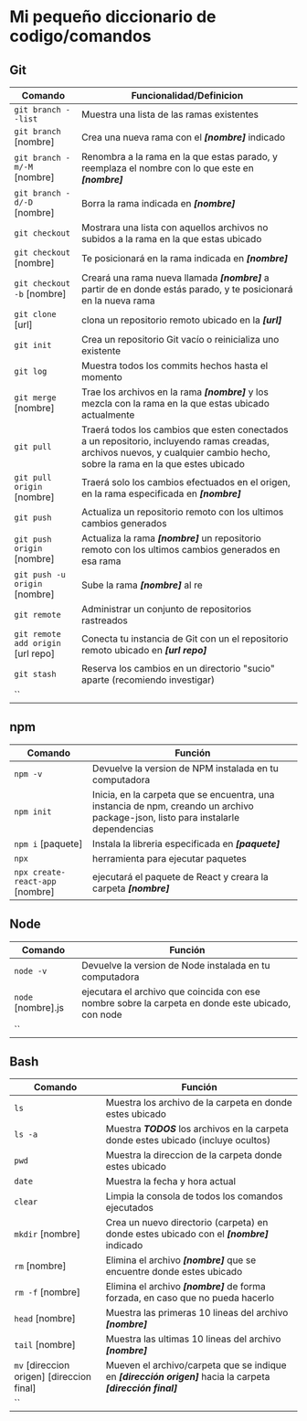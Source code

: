 # Mi pequeño diccionario de codigo/comandos

## Git

|Comando|Funcionalidad/Definicion|
|---|---|
|`git branch --list`| Muestra una lista de las ramas existentes |
|`git branch` [nombre]| Crea una nueva rama con el ***[nombre]*** indicado |
|`git branch -m/-M`  [nombre]| Renombra a la rama en la que estas parado, y reemplaza el nombre con lo que este en ***[nombre]*** |
|`git branch -d/-D`  [nombre]| Borra la rama indicada en ***[nombre]***|
|`git checkout`| Mostrara una lista con aquellos archivos no subidos a la rama en la que estas ubicado |
|`git checkout` [nombre] | Te posicionará en la rama indicada en ***[nombre]*** |
|`git checkout -b` [nombre]| Creará una rama nueva llamada ***[nombre]*** a partir de en donde estás parado, y te posicionará en la nueva rama |
|`git clone` [url] | clona un repositorio remoto ubicado en la ***[url]*** |
|`git init`| Crea un repositorio Git vacío o reinicializa uno existente |
|`git log`| Muestra todos los commits hechos hasta el momento |
|`git merge` [nombre]| Trae los archivos en la rama ***[nombre]*** y los mezcla con la rama en la que estas ubicado actualmente |
|`git pull` | Traerá todos los cambios que esten conectados a un repositorio, incluyendo ramas creadas, archivos nuevos, y cualquier cambio hecho, sobre la rama en la que estes ubicado |
|`git pull origin` [nombre]| Traerá solo los cambios efectuados en el origen, en la rama especificada en ***[nombre]*** |
|`git push`| Actualiza un repositorio remoto con los ultimos cambios generados |
|`git push origin` [nombre]| Actualiza la rama ***[nombre]*** un repositorio remoto con los ultimos cambios generados en esa rama |
|`git push -u origin` [nombre] | Sube la rama ***[nombre]*** al re |
|`git remote`| Administrar un conjunto de repositorios rastreados |
|`git remote add origin` [url repo]| Conecta tu instancia de Git con un el repositorio remoto ubicado en ***[url repo]*** |
|`git stash`| Reserva los cambios en un directorio "sucio" aparte (recomiendo investigar) |
|``|  |

## npm

| Comando | Función |
|---|---|
|`npm -v`| Devuelve la version de NPM instalada en tu computadora |
|`npm init`| Inicia, en la carpeta que se encuentra, una instancia de npm, creando un archivo package-json, listo para instalarle dependencias|
|`npm i` [paquete]| Instala la libreria especificada en ***[paquete]***  |
|`npx`| herramienta para ejecutar paquetes |
|`npx create-react-app` [nombre]| ejecutará el paquete de React y creara la carpeta ***[nombre]***|
 
## Node

| Comando | Función |
| --- | --- |
|`node -v`| Devuelve la version de Node instalada en tu computadora |
|`node` [nombre].js | ejecutara el archivo que coincida con ese nombre sobre la carpeta en donde este ubicado, con node |
|``|  |

## Bash

| Comando | Función |
| --- | --- |
|`ls`| Muestra los archivo de la carpeta en donde estes ubicado |
|`ls -a`| Muestra ***TODOS*** los archivos en la carpeta donde estes ubicado (incluye ocultos) |
|`pwd`| Muestra la direccion de la carpeta donde estes ubicado |
|`date`| Muestra la fecha y hora actual |
|`clear`| Limpia la consola de todos los comandos ejecutados |
|`mkdir` [nombre]| Crea un nuevo directorio (carpeta) en donde estes ubicado con el ***[nombre]*** indicado |
|`rm` [nombre] | Elimina el archivo ***[nombre]*** que se encuentre donde estes ubicado |
|`rm -f` [nombre] | Elimina el archivo ***[nombre]*** de forma forzada, en caso que no pueda hacerlo |
|`head` [nombre] | Muestra las primeras 10 lineas del archivo ***[nombre]*** |
|`tail` [nombre] | Muestra las ultimas 10 lineas del archivo ***[nombre]*** |
|`mv` [direccion origen] [direccion final] | Mueven el archivo/carpeta que se indique en ***[dirección origen]*** hacia la carpeta ***[dirección final]*** |
|``|  |